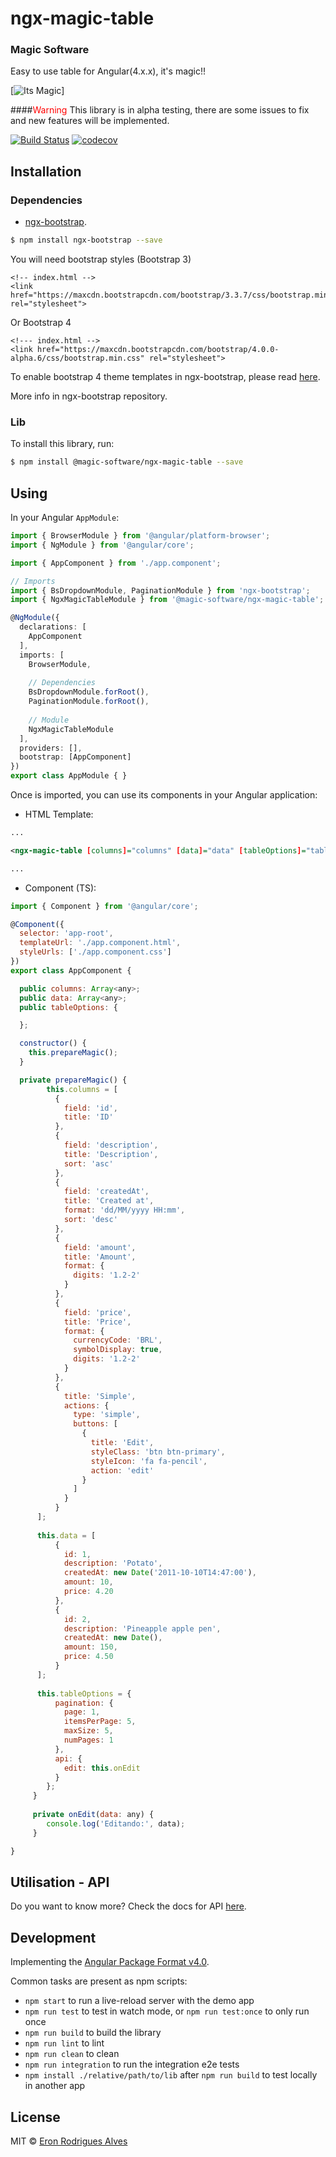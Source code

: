 # ngx-magic-table
### Magic Software

Easy to use table for Angular(4.x.x), it's magic!!

[![Its Magic](http://www.reactiongifs.com/r/mgc.gif)]

####<span style="color:red">Warning</span>
This library is in alpha testing, there are some issues to fix and new features will be implemented.

[![Build Status](https://travis-ci.org/magic-software-lab/ngx-magic-table.svg?branch=master)](https://travis-ci.org/magic-software-lab/ngx-magic-table)
[![codecov](https://codecov.io/gh/magic-software-lab/ngx-magic-table/branch/master/graph/badge.svg)](https://codecov.io/gh/magic-software-lab/ngx-magic-table)

## Installation

### Dependencies

- [ngx-bootstrap](https://github.com/valor-software/ngx-bootstrap).

```bash
$ npm install ngx-bootstrap --save 
```

You will need bootstrap styles (Bootstrap 3)

```
<!-- index.html -->
<link href="https://maxcdn.bootstrapcdn.com/bootstrap/3.3.7/css/bootstrap.min.css" rel="stylesheet">
```

Or Bootstrap 4

```
<!--- index.html -->
<link href="https://maxcdn.bootstrapcdn.com/bootstrap/4.0.0-alpha.6/css/bootstrap.min.css" rel="stylesheet">
```
To enable bootstrap 4 theme templates in ngx-bootstrap, please read
[here](https://github.com/valor-software/ngx-bootstrap/blob/development/docs/getting-started/bootstrap4.md).

More info in ngx-bootstrap repository.

### Lib

To install this library, run:

```bash
$ npm install @magic-software/ngx-magic-table --save
```

## Using

In your Angular `AppModule`:

```typescript
import { BrowserModule } from '@angular/platform-browser';
import { NgModule } from '@angular/core';

import { AppComponent } from './app.component';

// Imports
import { BsDropdownModule, PaginationModule } from 'ngx-bootstrap';
import { NgxMagicTableModule } from '@magic-software/ngx-magic-table';

@NgModule({
  declarations: [
    AppComponent
  ],
  imports: [
    BrowserModule,
	
	// Dependencies
	BsDropdownModule.forRoot(),
	PaginationModule.forRoot(),
    
    // Module
    NgxMagicTableModule
  ],
  providers: [],
  bootstrap: [AppComponent]
})
export class AppModule { }
```

Once is imported, you can use its components in your Angular application:

* HTML Template:

```xml
...

<ngx-magic-table [columns]="columns" [data]="data" [tableOptions]="tableOptions"> </ngx-magic-table>

...
```

* Component (TS):

```javascript
import { Component } from '@angular/core';

@Component({
  selector: 'app-root',
  templateUrl: './app.component.html',
  styleUrls: ['./app.component.css']
})
export class AppComponent {

  public columns: Array<any>;
  public data: Array<any>;
  public tableOptions: {

  };

  constructor() {
    this.prepareMagic();
  }

  private prepareMagic() {
  		this.columns = [
	      {
	        field: 'id',
	        title: 'ID'
	      },
	      {
	        field: 'description',
	        title: 'Description',
	        sort: 'asc'
	      },
	      {
	        field: 'createdAt',
	        title: 'Created at',
	        format: 'dd/MM/yyyy HH:mm',
	        sort: 'desc'
	      },
	      {
	        field: 'amount',
	        title: 'Amount',
	        format: {
	          digits: '1.2-2'
	        }
	      },
	      {
	        field: 'price',
	        title: 'Price',
	        format: {
	          currencyCode: 'BRL',
	          symbolDisplay: true,
	          digits: '1.2-2'
	        }
	      },
	      {
	        title: 'Simple',
	        actions: {
	          type: 'simple',
	          buttons: [
	            {
	              title: 'Edit',
	              styleClass: 'btn btn-primary',
	              styleIcon: 'fa fa-pencil',
	              action: 'edit'
	            }
	          ]
	        }
	      }
      ];
      
      this.data = [
	      {
	        id: 1,
	        description: 'Potato',
	        createdAt: new Date('2011-10-10T14:47:00'),
	        amount: 10,
	        price: 4.20
	      },
	      {
	        id: 2,
	        description: 'Pineapple apple pen',
	        createdAt: new Date(),
	        amount: 150,
	        price: 4.50
	      }
      ];
      
      this.tableOptions = {
	      pagination: {
	        page: 1,
	        itemsPerPage: 5,
	        maxSize: 5,
	        numPages: 1
	      },
	      api: {
	        edit: this.onEdit
	      }
	    };
	 }
	 
	 private onEdit(data: any) {
	    console.log('Editando:', data);
	 }

}
```

## Utilisation - API

Do you want to know more? Check the docs for API [here]().

## Development

Implementing the [Angular Package Format v4.0](https://docs.google.com/document/d/1CZC2rcpxffTDfRDs6p1cfbmKNLA6x5O-NtkJglDaBVs/edit#heading=h.k0mh3o8u5hx).

Common tasks are present as npm scripts:

- `npm start` to run a live-reload server with the demo app
- `npm run test` to test in watch mode, or `npm run test:once` to only run once
- `npm run build` to build the library
- `npm run lint` to lint 
- `npm run clean` to clean
- `npm run integration` to run the integration e2e tests
- `npm install ./relative/path/to/lib` after `npm run build` to test locally in another app

## License

MIT © [Eron Rodrigues Alves](mailto:eronra@gmail.com)
